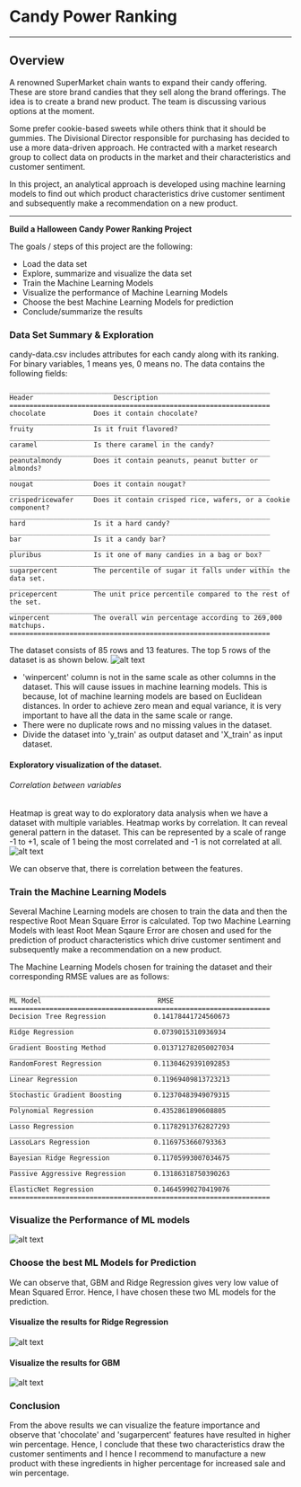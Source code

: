 # **Candy Power Ranking** 

---
Overview
---
A renowned SuperMarket chain wants to expand their candy offering. These are store brand candies that they sell along the brand offerings. The idea is to create a brand new product. The team is discussing various options at the moment.

Some prefer cookie-based sweets while others think that it should be gummies. The Divisional Director responsible for purchasing has decided to use a more data-driven approach. He contracted with a market research group to collect data on products in the market and their characteristics and customer sentiment.

In this project, an analytical approach is developed using machine learning models to find out which product characteristics drive customer sentiment and subsequently make a recommendation on a new product.


---

**Build a Halloween Candy Power Ranking Project**

The goals / steps of this project are the following:
* Load the data set
* Explore, summarize and visualize the data set
* Train the Machine Learning Models
* Visualize the performance of Machine Learning Models
* Choose the best Machine Learning Models for prediction
* Conclude/summarize the results

[//]: # (Image References)
[image1]: ./images/data_table.PNG "Dataset"
[image2]: ./images/heatmap.png "Correlation between features"
[image3]: ./images/dataset.PNG "Feature Description"
[image4]: ./images/visualize.PNG "Visualize the Performance of ML models"
[image5]: ./images/Ridge_reg_result.PNG "Prediction Results by Ridge Regression Model"
[image6]: ./images/GBM.PNG "Prediction Results by Gradient Boosting Method"

### Data Set Summary & Exploration
candy-data.csv includes attributes for each candy along with its ranking. For binary variables, 1 means yes, 0 means no.
The data contains the following fields:
```
_________________________________________________________________
Header                    Description               
=================================================================
chocolate            Does it contain chocolate?   
_________________________________________________________________
fruity               Is it fruit flavored?
_________________________________________________________________
caramel              Is there caramel in the candy?
_________________________________________________________________
peanutalmondy        Does it contain peanuts, peanut butter or almonds?
_________________________________________________________________
nougat               Does it contain nougat?
_________________________________________________________________
crispedricewafer     Does it contain crisped rice, wafers, or a cookie component?
_________________________________________________________________
hard                 Is it a hard candy?
_________________________________________________________________
bar                  Is it a candy bar?
_________________________________________________________________
pluribus             Is it one of many candies in a bag or box?
_________________________________________________________________
sugarpercent         The percentile of sugar it falls under within the data set.
_________________________________________________________________
pricepercent         The unit price percentile compared to the rest of the set.
_________________________________________________________________
winpercent           The overall win percentage according to 269,000 matchups.
=================================================================
```

The dataset consists of 85 rows and 13 features.
The top 5 rows of the dataset is as shown below.
![alt text][image1]

* 'winpercent' column is not in the same scale as other columns in the dataset. This will cause issues in machine learning models. This is because, lot of machine learning models are based on Euclidean distances. In order to achieve zero mean and equal variance, it is very important to have all the data in the same scale or range.
* There were no duplicate rows and no missing values in the dataset.
* Divide the dataset into 'y_train' as output dataset and 'X_train' as input dataset.

#### Exploratory visualization of the dataset.
###### Correlation between variables
Heatmap is great way to do exploratory data analysis when we have a dataset with multiple variables. Heatmap works by correlation. It can reveal general pattern in the dataset. This can be represented by a scale of range -1 to +1, scale of 1 being the most correlated and -1 is not correlated at all.
![alt text][image2]

We can observe that, there is correlation between the features.

### Train the Machine Learning Models
Several Machine Learning models are chosen to train the data and then the respective Root Mean Square Error is calculated. Top two Machine Learning Models with least Root Mean Sqaure Error are chosen and used for the prediction of product characteristics which drive customer sentiment and subsequently make a recommendation on a new product.

The Machine Learning Models chosen for training the dataset and their corresponding RMSE values are as follows:
```
_________________________________________________________________
ML Model                             RMSE               
=================================================================
Decision Tree Regression            0.14178441724560673    
_________________________________________________________________
Ridge Regression                    0.0739015310936934
_________________________________________________________________
Gradient Boosting Method            0.013712782050027034
_________________________________________________________________
RandomForest Regression             0.11304629391092853
_________________________________________________________________
Linear Regression                   0.11969409813723213
_________________________________________________________________
Stochastic Gradient Boosting        0.12370483949079315
_________________________________________________________________
Polynomial Regression               0.4352861890608805
_________________________________________________________________
Lasso Regression                    0.11782913762827293
_________________________________________________________________
LassoLars Regression                0.1169753660793363
_________________________________________________________________
Bayesian Ridge Regression           0.11705993007034675
_________________________________________________________________
Passive Aggressive Regression       0.13186318750390263
_________________________________________________________________
ElasticNet Regression               0.14645990270419076
=================================================================
```

### Visualize the Performance of ML models
![alt text][image4]

### Choose the best ML Models for Prediction
We can observe that, GBM and Ridge Regression gives very low value of Mean Squared Error. Hence, I have chosen these two ML models for the prediction.
#### Visualize the results for Ridge Regression
![alt text][image5]

#### Visualize the results for GBM
![alt text][image6]

### Conclusion
From the above results we can visualize the feature importance and observe that 'chocolate' and 'sugarpercent' features have resulted in higher win percentage. Hence, I conclude that these two characteristics draw the customer sentiments and I hence I recommend to manufacture a new product with these ingredients in higher percentage for increased sale and win percentage.
